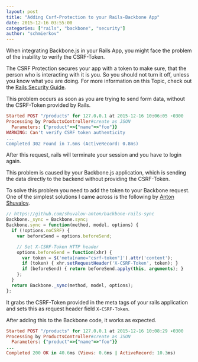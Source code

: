 ```yaml
---
layout: post
title: "Adding Csrf-Protection to your Rails-Backbone App"
date: 2015-12-16 03:55:00
categories: ["rails", "backbone", "security"]
author: "schmierkov"
---
```


When integrating Backbone.js in your Rails App, you might face the problem of the inability to verify the CSRF-Token.

The CSRF Protection secures your app with a token to make sure, that the person who is interacting with it is you. So you should not turn it off, unless you know what you are doing. For more information on this Topic, check out the [Rails Security Guide](http://guides.rubyonrails.org/security.html#cross-site-request-forgery-csrf).

This problem occurs as soon as you are trying to send form data, without the CSRF-Token provided by Rails.

```ruby
Started POST "/products" for 127.0.0.1 at 2015-12-16 10:06:05 -0300
Processing by ProductsController#create as JSON
  Parameters: {"product"=>{"name"=>"foo"}}
WARNING: Can't verify CSRF token authenticity
...
Completed 302 Found in 7.6ms (ActiveRecord: 0.8ms)
```

After this request, rails will terminate your session and you have to login again.

This problem is caused by your Backbone.js application, which is sending the data directly to the backend without providing the CSRF-Token.

To solve this problem you need to add the token to your Backbone request. One of the simplest solutions I came across is the following by [Anton Shuvalov](https://github.com/shuvalov-anton/backbone-rails-sync).

```javascript
// https://github.com/shuvalov-anton/backbone-rails-sync
Backbone._sync = Backbone.sync;
Backbone.sync = function(method, model, options) {
  if (!options.noCSRF) {
    var beforeSend = options.beforeSend;

    // Set X-CSRF-Token HTTP header
    options.beforeSend = function(xhr) {
      var token = $('meta[name="csrf-token"]').attr('content');
      if (token) { xhr.setRequestHeader('X-CSRF-Token', token); }
      if (beforeSend) { return beforeSend.apply(this, arguments); }
    };
  }
  return Backbone._sync(method, model, options);
};
```

It grabs the CSRF-Token provided in the meta tags of your rails application and sets this as request header field `X-CSRF-Token`.

After adding this to the Backbone code, it works as expected.

```ruby
Started POST "/products" for 127.0.0.1 at 2015-12-16 10:08:29 -0300
Processing by ProductsController#create as JSON
  Parameters: {"product"=>{"name"=>"foo"}}
...
Completed 200 OK in 40.6ms (Views: 0.6ms | ActiveRecord: 10.3ms)
```
